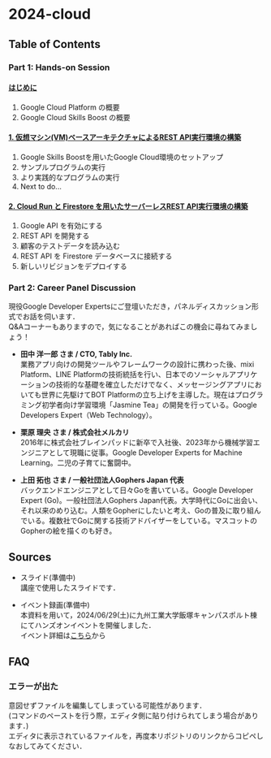 # 2024-cloud

## Table of Contents

### Part 1: Hands-on Session

#### [はじめに](0-intro.md)

1. Google Cloud Platform の概要
1. Google Cloud Skills Boost の概要

#### [1. 仮想マシン(VM)ベースアーキテクチャによるREST API実行環境の構築](1-vm.md)

1. Google Skills Boostを用いたGoogle Cloud環境のセットアップ
1. サンプルプログラムの実行
1. より実践的なプログラムの実行
1. Next to do...

#### [2. Cloud Run と Firestore を用いたサーバーレスREST API実行環境の構築](2-sv-less.md)

1. Google API を有効にする
1. REST API を開発する
1. 顧客のテストデータを読み込む
1. REST API を Firestore データベースに接続する
1. 新しいリビジョンをデプロイする

### Part 2: Career Panel Discussion

現役Google Developer Expertsにご登壇いただき，パネルディスカッション形式でお話を伺います．  
Q&Aコーナーもありますので，気になることがあればこの機会に尋ねてみましょう！

- **田中 洋一郎 さま / CTO, Tably Inc.**  
業務アプリ向けの開発ツールやフレームワークの設計に携わった後、mixi Platform、LINE Platformの技術統括を行い、日本でのソーシャルアプリケーションの技術的な基礎を確立しただけでなく、メッセージングアプリにおいても世界に先駆けてBOT Platformの立ち上げを主導した。現在はプログラミング初学者向け学習環境「Jasmine Tea」の開発を行っている。Google Developers Expert（Web Technology）。

- **栗原 理央 さま / 株式会社メルカリ**  
2016年に株式会社ブレインパッドに新卒で入社後、2023年から機械学習エンジニアとして現職に従事。Google Developer Experts for Machine Learning。二児の子育てに奮闘中。

- **上田 拓也 さま / 一般社団法人Gophers Japan 代表**  
バックエンドエンジニアとして日々Goを書いている。Google Developer Expert (Go)。一般社団法人Gophers Japan代表。大学時代にGoに出会い、それ以来のめり込む。人類をGopherにしたいと考え、Goの普及に取り組んでいる。複数社でGoに関する技術アドバイザーをしている。マスコットのGopherの絵を描くのも好き。

## Sources

- スライド(準備中)  
講座で使用したスライドです．

- イベント録画(準備中)  
本資料を用いて，2024/06/29(土)に九州工業大学飯塚キャンパスポルト棟にてハンズオンイベントを開催しました．  
イベント詳細は[こちら](https://gdsc.community.dev/events/details/developer-student-clubs-kyushu-institute-of-technology-fukuoka-japan-presents-hazimetenogoogle-cloud-sabaresu-tsute-douiukoto/)から

## FAQ

### エラーが出た

意図せずファイルを編集してしまっている可能性があります．  
(コマンドのペーストを行う際，エディタ側に貼り付けられてしまう場合があります．)    
エディタに表示されているファイルを，再度本リポジトリのリンクからコピペしなおしてみてください．
